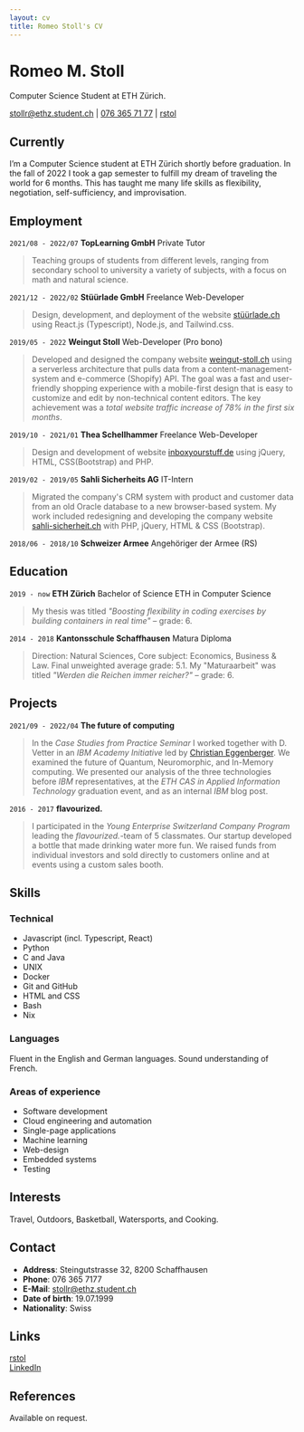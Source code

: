 ```yaml
---
layout: cv
title: Romeo Stoll's CV
---
```


# Romeo M. Stoll

Computer Science Student at ETH Zürich.

<div id="webaddress">
<a href="mailto:stollr@ethz.student.ch">stollr@ethz.student.ch</a>
| <a href="tel:+41763657177">076 365 71 77</a>
| <i class="fa fa-github"></i> <a href="https://github.com/rstol">rstol</a>
</div>

## Currently

I’m a Computer Science student at ETH Zürich shortly before graduation. In the fall of 2022 I took a gap semester to fulfill my dream of traveling the world for 6 months. This has taught me many life skills as flexibility, negotiation, self-sufficiency, and improvisation.

## Employment

`2021/08 - 2022/07`
**TopLearning GmbH** Private Tutor

> Teaching groups of students from different levels, ranging from secondary school to university a variety of subjects, with a focus on math and natural science.

`2021/12 - 2022/02`
**Stüürlade GmbH** Freelance Web-Developer

> Design, development, and deployment of the website [stüürlade.ch](https://stüürlade.ch) using React.js (Typescript), Node.js, and Tailwind.css.

`2019/05 - 2022`
**Weingut Stoll** Web-Developer (Pro bono)

> Developed and designed the company website [weingut-stoll.ch](https://weingut-stoll.ch) using a serverless architecture that pulls data from a content-management-system and e-commerce (Shopify) API.
> The goal was a fast and user-friendly shopping experience with a mobile-first design that is easy to customize and edit by non-technical content editors. The key achievement was a _total website traffic increase of 78% in the first six months_.

`2019/10 - 2021/01`
**Thea Schellhammer** Freelance Web-Developer

> Design and development of website [inboxyourstuff.de](https://inboxyourstuff.de) using jQuery, HTML, CSS(Bootstrap) and PHP.

`2019/02 - 2019/05`
**Sahli Sicherheits AG** IT-Intern

> Migrated the company's CRM system with product and customer data from an old Oracle database to a new browser-based system. My work included redesigning and developing the company website [sahli-sicherheit.ch](https://sahli-sicherheit.ch) with PHP, jQuery, HTML & CSS (Bootstrap).

`2018/06 - 2018/10`
**Schweizer Armee** Angehöriger der Armee (RS)

## Education

`2019 - now`
**ETH Zürich** Bachelor of Science ETH in Computer Science

> My thesis was titled _"Boosting flexibility in coding exercises by building containers in real time"_ – grade: 6.

`2014 - 2018`
**Kantonsschule Schaffhausen** Matura Diploma

> Direction: Natural Sciences, Core subject: Economics, Business & Law. Final unweighted average grade: 5.1. My "Maturaarbeit" was titled _"Werden die Reichen immer reicher?"_ – grade: 6.

## Projects

`2021/09 - 2022/04`
**The future of computing**

> In the _Case Studies from Practice Seminar_ I worked together with D. Vetter in an _IBM Academy Initiative_ led by [Christian Eggenberger](https://www.linkedin.com/in/christianeggenberger/). We examined the future of Quantum, Neuromorphic, and In-Memory computing. We presented our analysis of the three technologies before _IBM_ representatives, at the _ETH CAS in Applied Information Technology_ graduation event, and as an internal _IBM_ blog post.

`2016 - 2017`
**flavourized.**

> I participated in the _Young Enterprise Switzerland Company Program_ leading the _flavourized._-team of 5 classmates. Our startup developed a bottle that made drinking water more fun. We raised funds from individual investors and sold directly to customers online and at events using a custom sales booth.

## Skills

### Technical

- Javascript (incl. Typescript, React)
- Python
- C and Java
- UNIX
- Docker
- Git and GitHub
- HTML and CSS
- Bash
- Nix

### Languages

Fluent in the English and German languages. Sound understanding of French.

### Areas of experience

- Software development
- Cloud engineering and automation
- Single-page applications
- Machine learning
- Web-design
- Embedded systems
- Testing

## Interests

Travel, Outdoors, Basketball, Watersports, and Cooking.

## Contact

- **Address**: Steingutstrasse 32, 8200 Schaffhausen
- **Phone**: 076 365 7177
- **E-Mail**: [stollr@ethz.student.ch](mailto:stollr@ethz.student.ch)
- **Date of birth**: 19.07.1999
- **Nationality**: Swiss

## Links

<!-- fa is fontawesome, ai are academicons -->

<i class="fa fa-github"></i> <a href="http://github.com/rstol">rstol</a><br />
<i class="fa fa-linkedin"></i> <a href="https://www.linkedin.com/in/romeo-stoll-276238171">LinkedIn</a>

## References

Available on request.

<!-- ### Footer

Last updated: March 2023 -->
